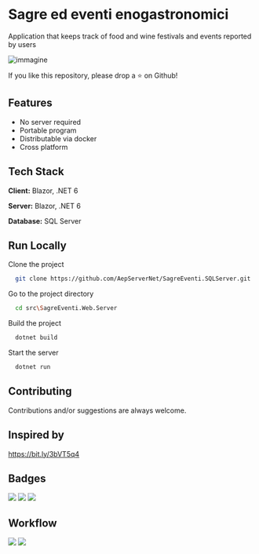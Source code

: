 # Sagre ed eventi enogastronomici
Application that keeps track of food and wine festivals and events reported by users

![immagine](https://user-images.githubusercontent.com/107076741/178114907-74a0dd7c-c129-46af-9715-174ad0096df1.png)

If you like this repository, please drop a ⭐ on Github!

## Features

- No server required
- Portable program
- Distributable via docker
- Cross platform


## Tech Stack

**Client:** Blazor, .NET 6

**Server:** Blazor, .NET 6

**Database:** SQL Server


## Run Locally

Clone the project

```bash
  git clone https://github.com/AepServerNet/SagreEventi.SQLServer.git
```

Go to the project directory

```bash
  cd src\SagreEventi.Web.Server
```

Build the project

```bash
  dotnet build
```

Start the server

```bash
  dotnet run
```


## Contributing
Contributions and/or suggestions are always welcome.


## Inspired by
https://bit.ly/3bVT5q4


## Badges
![](https://img.shields.io/badge/Maintained%3F-yes-green.svg?style=for-the-badge)
![](https://img.shields.io/github/stars/AngeloDotNet/SagreEventi.SQLServer.svg?style=for-the-badge)
![](https://img.shields.io/github/license/AngeloDotNet/SagreEventi.SQLServer?style=for-the-badge)


## Workflow
![](https://github.com/AngeloDotNet/SagreEventi.SQLServer/actions/workflows/dotnet.yml/badge.svg)
![](https://github.com/AngeloDotNet/SagreEventi.SQLServer/actions/workflows/codeql.yml/badge.svg)
